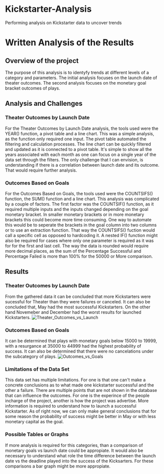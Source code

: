 # Kickstarter-Analysis
Performing analysis on Kickstarter data to uncover trends

# Written Analysis of the Results

## Overview of the project

The purpose of this analysis is to identyfy trends at different levels of a category and parameters. The initial analysis focuses on the launch date of theater outcomes. The second analysis focuses on the monetary goal bracket outcomes of plays. 

## Analysis and Challenges

### Theater Outcomes by Launch Date
For the Theater Outcomes by Launch Date analysis, the tools used were the YEAR() function, a pivot table and a line chart. This was a simple analysis, as the function only required one input. The pivot table automated the filtering and calculation processes. The line chart can be quickly filtered and updated as it is connected to a pivot table. It's simple to show all the years associated with each month as one can focus on a single year of the data set through the filters. The only challenge that I can envision, is understanding if there is a correlation between launch date and its outcome. That would require further analysis. 

### Outcomes Based on Goals
For the Outcomes Based on Goals, the tools used were the COUNTSIFS() function, the SUM() function and a line chart. This analysis was complicated by a couple of factors. The first factor was the COUNTSIF() function, as it required multiple inputs and the inputs changed depending on the goal monetary bracket. In smaller monetary brackets or in more monetary brackets this could become more time consuming. One way to automate this would be to seperate the brackets in the goal column into two columns or to use an extraction function. That way the COUNTSIFS() fuction would call a specific cell as opposed to hardcoding it. A nested IF() function might also be required for cases where only one parameter is required as it was for for the first and last cell. The way the data is rounded would require more decimal places, as the sum of the Percentage Successful and Percentage Failed is more than 100% for the 50000 or More comparison.  

## Results

### Theater Outcomes by Launch Date
From the gathered data it can be concluded that more Kickstarters were sucessful for Theater than they were failures or canceled. It can also be concluded that, May had the most successful Kickstarters. On the other hand Novemeber and December had the worst results for launched Kickstarters. 
![Theater_Outcomes_vs_Launch](https://user-images.githubusercontent.com/104809098/168499665-328a6c3c-2fb5-44e2-ac0d-88bfaef62793.png)

### Outcomes Based on Goals
It can be determined that plays with monetary goals below 15000 to 19999, with a resurgance at 35000 to 44999 had the highest probability of success. It can also be determined that there were no cancelations under the subcategory of plays. 
![Outcomes_vs_Goals](https://user-images.githubusercontent.com/104809098/168499657-18b5d911-783d-4c92-b142-29c1606f31be.png)

### Limitations of the Data Set

This data set has multiple limitations. For one is that one can't make a concrete conclusions as to what made one kickstarter successful and the other a failure. There are multiple points that are not shown in the database that can influence the outcomes. For one is the experince of the people incharge of the project, another is how the project was advertise. More information is required to understand how to launch a successful Kickstarter. As of right now, we can only make general conclusions that for some reason the probability of success might be better in May or with less monetary capital as the goal. 

### Possible Tables or Graphs
If more analysis is required for this categories, than a comparison of monetary goals vs launch date could be appropiate. It would also be necessary to understand what role the time difference between the launch date vs the deadline played into the success of the Kicksarters. For these comparisons a bar graph might be more appropiate.
